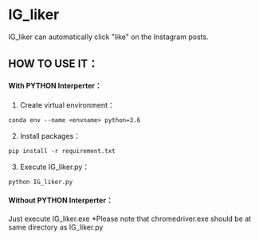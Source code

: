 # IG_liker

IG_liker can automatically click "like" on the Instagram posts.  

## HOW TO USE IT：
#### With PYTHON Interperter：
  1. Create virtual environment：  
  ```
  conda env --name <envname> python=3.6  
  ```
  2. Install packages：  
  ```
  pip install -r requirement.txt 
  ```
  3. Execute IG_liker.py：  
  ```
  python IG_liker.py  
  ```
#### Without PYTHON Interperter：
  Just execute IG_liker.exe
  *Please note that chromedriver.exe should be at same directory as IG_liker.py
